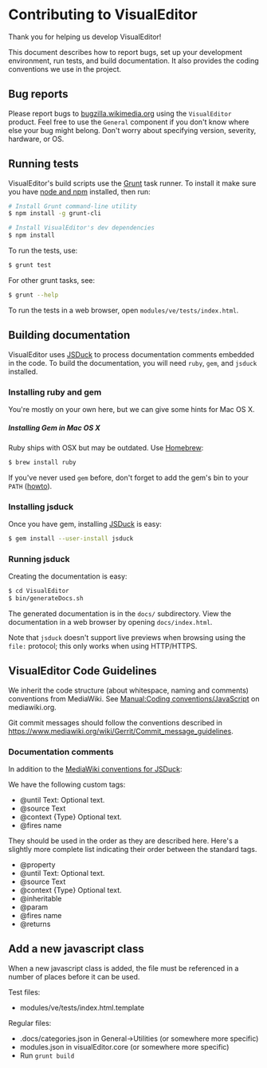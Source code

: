 # Contributing to VisualEditor

Thank you for helping us develop VisualEditor!

This document describes how to report bugs, set up your development
environment, run tests, and build documentation. It also provides the coding
conventions we use in the project.

## Bug reports

Please report bugs to [bugzilla.wikimedia.org](https://bugzilla.wikimedia.org/enter_bug.cgi?product=VisualEditor&component=General)
using the `VisualEditor` product.  Feel free to use the `General`
component if you don't know where else your bug might belong. Don't
worry about specifying version, severity, hardware, or OS.

## Running tests

VisualEditor's build scripts use the [Grunt](http://gruntjs.com/) task runner.
To install it make sure you have [node and npm](http://nodejs.org/download/)
installed, then run:

```sh
# Install Grunt command-line utility
$ npm install -g grunt-cli

# Install VisualEditor's dev dependencies
$ npm install
```

To run the tests, use:
```sh
$ grunt test
```

For other grunt tasks, see:
```sh
$ grunt --help
```

To run the tests in a web browser, open `modules/ve/tests/index.html`.

## Building documentation

VisualEditor uses [JSDuck](https://github.com/senchalabs/jsduck) to process
documentation comments embedded in the code.  To build the documentation, you
will need `ruby`, `gem`, and `jsduck` installed.

### Installing ruby and gem

You're mostly on your own here, but we can give some hints for Mac OS X.

##### Installing Gem in Mac OS X
Ruby ships with OSX but may be outdated. Use [Homebrew](http://mxcl.github.com/homebrew/):
```sh
$ brew install ruby
```

If you've never used `gem` before, don't forget to add the gem's bin to your
`PATH` ([howto](http://stackoverflow.com/a/14138490/319266)).

### Installing jsduck

Once you have gem, installing [JSDuck](https://github.com/senchalabs/jsduck) is easy:
```sh
$ gem install --user-install jsduck
```

### Running jsduck

Creating the documentation is easy:
```sh
$ cd VisualEditor
$ bin/generateDocs.sh
```

The generated documentation is in the `docs/` subdirectory.  View the
documentation in a web browser by opening `docs/index.html`.

Note that `jsduck` doesn't support live previews when browsing using the
`file:` protocol; this only works when using HTTP/HTTPS.

## VisualEditor Code Guidelines

We inherit the code structure (about whitespace, naming and comments) conventions
from MediaWiki. See [Manual:Coding conventions/JavaScript](https://www.mediawiki.org/wiki/Manual:Coding_conventions/JavaScript)
on mediawiki.org.

Git commit messages should follow the conventions described in
<https://www.mediawiki.org/wiki/Gerrit/Commit_message_guidelines>.

### Documentation comments

In addition to the [MediaWiki conventions for JSDuck](https://www.mediawiki.org/wiki/Manual:Coding_conventions/JavaScript#Documentation):

We have the following custom tags:

* @until Text: Optional text.
* @source Text
* @context {Type} Optional text.
* @fires name

They should be used in the order as they are described here. Here's a slightly more complete list
indicating their order between the standard tags.

* @property
* @until Text: Optional text.
* @source Text
* @context {Type} Optional text.
* @inheritable
* @param
* @fires name
* @returns

## Add a new javascript class

When a new javascript class is added, the file must be referenced in a number of places
before it can be used.

Test files:
* modules/ve/tests/index.html.template

Regular files:
* .docs/categories.json in General->Utilities (or somewhere more specific)
* modules.json in visualEditor.core (or somewhere more specific)
* Run `grunt build`
